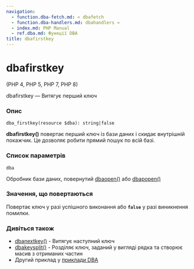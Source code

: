 ```yaml
---
navigation:
  - function.dba-fetch.md: « dbafetch
  - function.dba-handlers.md: dbahandlers »
  - index.md: PHP Manual
  - ref.dba.md: Функції DBA
title: dbafirstkey
---
```

# dbafirstkey

(PHP 4, PHP 5, PHP 7, PHP 8)

dbafirstkey — Витягує перший ключ

### Опис

```methodsynopsis
dba_firstkey(resource $dba): string|false
```

**dbafirstkey()** повертає перший ключ із бази даних і скидає внутрішній покажчик. Це дозволяє робити прямий пошук по всій базі.

### Список параметрів

`dba`

Обробник бази даних, повернутий [dbaopen()](function.dba-open.md) або [dbapopen()](function.dba-popen.md)

### Значення, що повертаються

Повертає ключ у разі успішного виконання або **`false`** у разі виникнення помилки.

### Дивіться також

-   [dbanextkey()](function.dba-nextkey.md) - Витягує наступний ключ
-   [dbakeysplit()](function.dba-key-split.md) - Розділяє ключ, заданий у вигляді рядка та створює масив з отриманих частин
-   Другий приклад у [приклади DBA](dba.examples.md)
